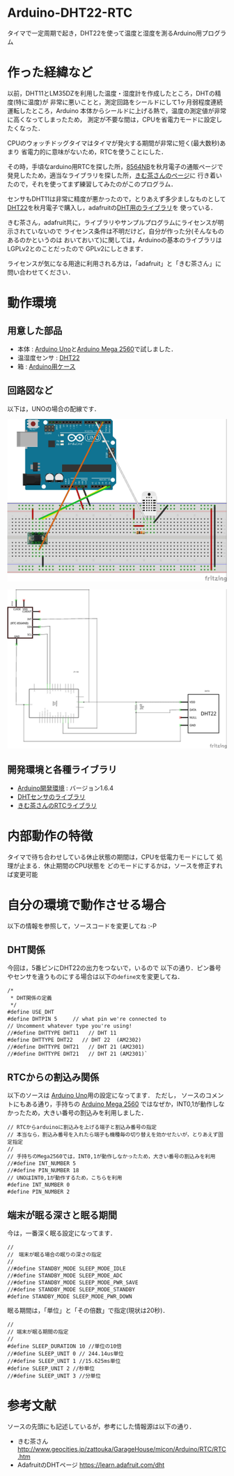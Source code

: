 # Arduino-DHT22-RTC

タイマで一定周期で起き，DHT22を使って温度と湿度を測るArduino用プログラム

# 作った経緯など
以前，DHT11とLM35DZを利用した温度・湿度計を作成したところ，DHTの精度(特に温度)が
非常に悪いことと，測定回路をシールドにして1ヶ月弱程度連続運転したところ，Arduino
本体からシールドに上げる熱で，温度の測定値が非常に高くなってしまったため，
測定が不要な間は，CPUを省電力モードに設定したくなった．

CPUのウォッチドッグタイマはタイマが発火する期間が非常に短く(最大数秒)あまり
省電力的に意味がないため，RTCを使うことにした．

その時，手頃なarduino用RTCを探した所，[8564NB][rtc]を秋月電子の通販ページで
発見したため，適当なライブラリを探した所，[きむ茶さんのページ][kimcha]に
行き着いたので，それを使ってまず練習してみたのがこのプログラム．

センサもDHT11は非常に精度が悪かったので，とりあえず多少ましなものとして
[DHT22][DHT22]を秋月電子で購入し，adafruitの[DHT用のライブラリ][dht]を
使っている．

きむ茶さん，adafruit共に，ライブラリやサンプルプログラムにライセンスが明示されていないので
ライセンス条件は不明だけど，自分が作った分(そんなものあるのかというのは
おいておいて)に関しては，Arduinoの基本のライブラリはLGPLv2とのことだったので
GPLv2にしときます．

ライセンスが気になる用途に利用される方は，「adafruit」と「きむ茶さん」に
問い合わせてください．

# 動作環境

## 用意した部品
* 本体 : [Arduino Uno][Uno]と[Arduino Mega 2560][Mega2560]で試しました．
* 温湿度センサ : [DHT22][DHT22]
* 箱 : [Arduino用ケース][case]

## 回路図など
以下は，UNOの場合の配線です．

![ブレッドボード利用時のイメージ][breadboard]

![回路図][circuit]

## 開発環境と各種ライブラリ
* [Arduino開発環境][ide] : バージョン1.6.4
* [DHTセンサのライブラリ][dht]
* [きむ茶さんのRTCライブラリ][skRTClib]

# 内部動作の特徴
タイマで待ち合わせしている休止状態の期間は，CPUを低電力モードにして
処理が止まる．休止期間のCPU状態を
どのモードにするかは，ソースを修正すれば変更可能


# 自分の環境で動作させる場合
以下の情報を参照して，ソースコードを変更してね :-P

## DHT関係
今回は，5番ピンにDHT22の出力をつないで，いるので
以下の通り．ピン番号やセンサを違うものにする場合は以下の`define文`を変更してね．

    /*
     * DHT関係の定義
     */
    #define USE_DHT
    #define DHTPIN 5     // what pin we're connected to
    // Uncomment whatever type you're using!
    //#define DHTTYPE DHT11   // DHT 11 
    #define DHTTYPE DHT22   // DHT 22  (AM2302)
    //#define DHTTYPE DHT21   // DHT 21 (AM2301)
    //#define DHTTYPE DHT21   // DHT 21 (AM2301)`

## RTCからの割込み関係
以下のソースは
[Arduino Uno][Uno]用の設定になってます．
ただし，
ソースのコメントにもある通り，手持ちの
[Arduino Mega 2560][Mega2560]
ではなぜか，INT0,1が動作しなかったため，大きい番号の割込みを利用しました．

    // RTCからarduinoに割込みを上げる端子と割込み番号の指定
    // 本当なら，割込み番号を入れたら端子も機種毎の切り替えを効かせたいが，とりあえず固定指定
    //
    // 手持ちのMega2560では，INT0,1が動作しなかったため，大きい番号の割込みを利用
    //#define INT_NUMBER 5
    //#define PIN_NUMBER 18
    // UNOはINT0,1が動作するため，こちらを利用
    #define INT_NUMBER 0
    #define PIN_NUMBER 2


## 端末が眠る深さと眠る期間
今は，一番深く眠る設定になってます．

    //
    //　端末が眠る場合の眠りの深さの指定
    //
    //#define STANDBY_MODE SLEEP_MODE_IDLE
    //#define STANDBY_MODE SLEEP_MODE_ADC
    //#define STANDBY_MODE SLEEP_MODE_PWR_SAVE
    //#define STANDBY_MODE SLEEP_MODE_STANDBY
    #define STANDBY_MODE SLEEP_MODE_PWR_DOWN

眠る期間は，「単位」と「その倍数」で指定(現状は20秒)．

    //
    // 端末が眠る期間の指定
    //
    #define SLEEP_DURATION 10 //単位の10倍
    //#define SLEEP_UNIT 0 // 244.14us単位
    //#define SLEEP_UNIT 1 //15.625ms単位
    #define SLEEP_UNIT 2 //秒単位
    //#define SLEEP_UNIT 3 //分単位

# 参考文献
ソースの先頭にも記述しているが，参考にした情報源は以下の通り．
* きむ茶さん <http://www.geocities.jp/zattouka/GarageHouse/micon/Arduino/RTC/RTC.htm>
* AdafruitのDHTページ <https://learn.adafruit.com/dht>

<!--以下はリンクの定義-->
<!--参考文献-->
[kimcha]: <http://www.geocities.jp/zattouka/GarageHouse/micon/Arduino/RTC/RTC.htm> "きむ茶さん"
[dht]: <https://learn.adafruit.com/dht> "AdafruitのDHTページ"

<!--開発環境と各種ライブラリ-->
[ide]: <http://www.arduino.cc/en/Main/Software> "Arduino開発環境"
[dht]: <https://github.com/adafruit/DHT-sensor-library> "DHTセンサのライブラリ"
[skRTClib]: <http://www.geocities.jp/zattouka/GarageHouse/micon/Arduino/RTC/skRTClib.lzh> "きむ茶さんのRTCライブラリ"

<!--ハード関連-->
[Uno]: <http://www.arduino.cc/en/Main/ArduinoBoardUno> "Arduino Uno"
[Mega2560]: <http://www.arduino.cc/en/Main/ArduinoBoardMega2560> "Arduino Mega 2560"
[DHT22]: <http://akizukidenshi.com/catalog/g/gM-07002/> "DHT22(秋月電子通商)"
[case]: <https://www.sengoku.co.jp/mod/sgk\_cart/detail.php?code=EEHD-4CLA> "Arduino用ケース(千石電商)"
[rtc]: <http://akizukidenshi.com/catalog/g/gI-00233/> "3564NB(秋月電子通商)"

<!--イメージファイル-->
[system]: Doc/fig/system.jpg "本体写真"
[breadboard]: Doc/fig/breadboard.jpg "ブレッドボード利用時の配線イメージ"
[circuit]: Doc/fig/circuit.jpg "回路図"


